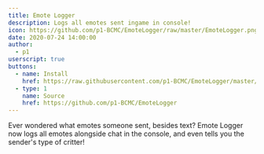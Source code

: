 ```yaml
---
title: Emote Logger
description: Logs all emotes sent ingame in console!
icon: https://github.com/p1-BCMC/EmoteLogger/raw/master/EmoteLogger.png
date: 2020-07-24 14:00:00
author:
  - p1
userscript: true
buttons:
  - name: Install
    href: https://raw.githubusercontent.com/p1-BCMC/EmoteLogger/master/EmoteLogger.user.js
  - type: 1
    name: Source
    href: https://github.com/p1-BCMC/EmoteLogger
---
```

Ever wondered what emotes someone sent, besides text?
Emote Logger now logs all emotes alongside chat in the console, and even tells you the sender's type of critter!